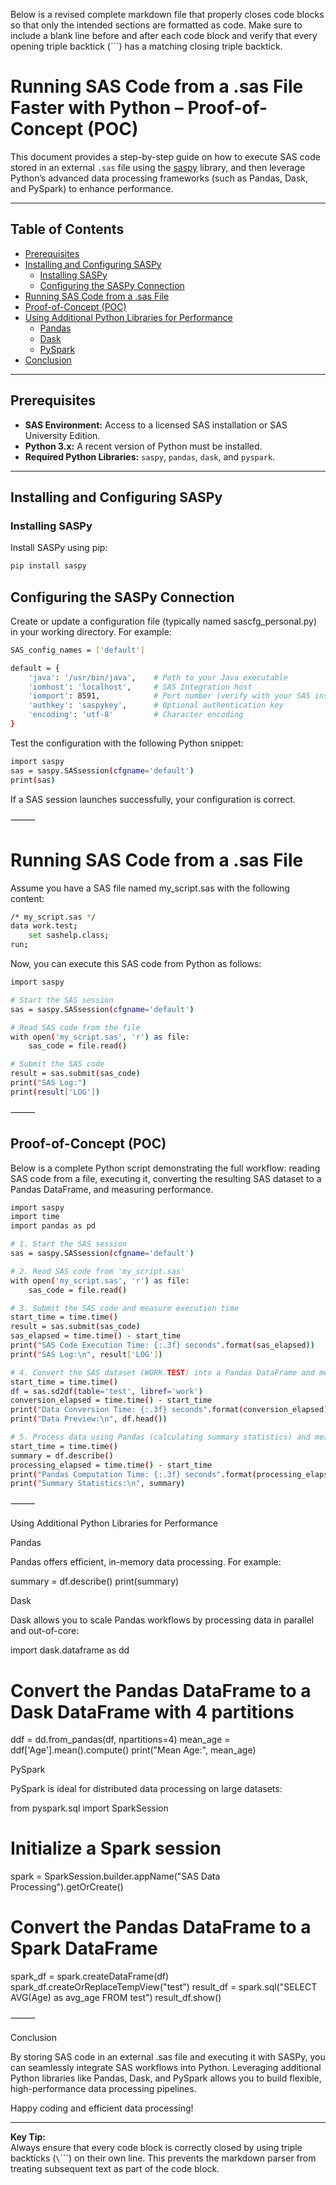 Below is a revised complete markdown file that properly closes code blocks so that only the intended sections are formatted as code. Make sure to include a blank line before and after each code block and verify that every opening triple backtick (```) has a matching closing triple backtick.

# Running SAS Code from a .sas File Faster with Python – Proof-of-Concept (POC)

This document provides a step-by-step guide on how to execute SAS code stored in an external `.sas` file using the [saspy](https://github.com/sassoftware/saspy) library, and then leverage Python’s advanced data processing frameworks (such as Pandas, Dask, and PySpark) to enhance performance.

---

## Table of Contents

- [Prerequisites](#prerequisites)
- [Installing and Configuring SASPy](#installing-and-configuring-saspy)
  - [Installing SASPy](#installing-saspy)
  - [Configuring the SASPy Connection](#configuring-the-saspy-connection)
- [Running SAS Code from a .sas File](#running-sas-code-from-a-sas-file)
- [Proof-of-Concept (POC)](#proof-of-concept-poc)
- [Using Additional Python Libraries for Performance](#using-additional-python-libraries-for-performance)
  - [Pandas](#pandas)
  - [Dask](#dask)
  - [PySpark](#pyspark)
- [Conclusion](#conclusion)

---

## Prerequisites

- **SAS Environment:** Access to a licensed SAS installation or SAS University Edition.
- **Python 3.x:** A recent version of Python must be installed.
- **Required Python Libraries:** `saspy`, `pandas`, `dask`, and `pyspark`.

---

## Installing and Configuring SASPy

### Installing SASPy

Install SASPy using pip:

```bash
pip install saspy
```

## Configuring the SASPy Connection

Create or update a configuration file (typically named sascfg_personal.py) in your working directory. For example:

```bash
SAS_config_names = ['default']

default = {
    'java': '/usr/bin/java',    # Path to your Java executable
    'iomhost': 'localhost',     # SAS Integration host
    'iomport': 8591,            # Port number (verify with your SAS installation)
    'authkey': 'saspykey',      # Optional authentication key
    'encoding': 'utf-8'         # Character encoding
}
```

Test the configuration with the following Python snippet:

```bash
import saspy
sas = saspy.SASsession(cfgname='default')
print(sas)
```

If a SAS session launches successfully, your configuration is correct.

⸻

# Running SAS Code from a .sas File

Assume you have a SAS file named my_script.sas with the following content:

```bash
/* my_script.sas */
data work.test;
    set sashelp.class;
run;
```

Now, you can execute this SAS code from Python as follows:

```bash
import saspy

# Start the SAS session
sas = saspy.SASsession(cfgname='default')

# Read SAS code from the file
with open('my_script.sas', 'r') as file:
    sas_code = file.read()

# Submit the SAS code
result = sas.submit(sas_code)
print("SAS Log:")
print(result['LOG'])
```


⸻

## Proof-of-Concept (POC)

Below is a complete Python script demonstrating the full workflow: reading SAS code from a file, executing it, converting the resulting SAS dataset to a Pandas DataFrame, and measuring performance.

```bash
import saspy
import time
import pandas as pd

# 1. Start the SAS session
sas = saspy.SASsession(cfgname='default')

# 2. Read SAS code from 'my_script.sas'
with open('my_script.sas', 'r') as file:
    sas_code = file.read()

# 3. Submit the SAS code and measure execution time
start_time = time.time()
result = sas.submit(sas_code)
sas_elapsed = time.time() - start_time
print("SAS Code Execution Time: {:.3f} seconds".format(sas_elapsed))
print("SAS Log:\n", result['LOG'])

# 4. Convert the SAS dataset (WORK.TEST) into a Pandas DataFrame and measure the time taken
start_time = time.time()
df = sas.sd2df(table='test', libref='work')
conversion_elapsed = time.time() - start_time
print("Data Conversion Time: {:.3f} seconds".format(conversion_elapsed))
print("Data Preview:\n", df.head())

# 5. Process data using Pandas (calculating summary statistics) and measure processing time
start_time = time.time()
summary = df.describe()
processing_elapsed = time.time() - start_time
print("Pandas Computation Time: {:.3f} seconds".format(processing_elapsed))
print("Summary Statistics:\n", summary)

```


⸻

Using Additional Python Libraries for Performance

Pandas

Pandas offers efficient, in-memory data processing. For example:

summary = df.describe()
print(summary)

Dask

Dask allows you to scale Pandas workflows by processing data in parallel and out-of-core:

import dask.dataframe as dd

# Convert the Pandas DataFrame to a Dask DataFrame with 4 partitions
ddf = dd.from_pandas(df, npartitions=4)
mean_age = ddf['Age'].mean().compute()
print("Mean Age:", mean_age)

PySpark

PySpark is ideal for distributed data processing on large datasets:

from pyspark.sql import SparkSession

# Initialize a Spark session
spark = SparkSession.builder.appName("SAS Data Processing").getOrCreate()

# Convert the Pandas DataFrame to a Spark DataFrame
spark_df = spark.createDataFrame(df)
spark_df.createOrReplaceTempView("test")
result_df = spark.sql("SELECT AVG(Age) as avg_age FROM test")
result_df.show()



⸻

Conclusion

By storing SAS code in an external .sas file and executing it with SASPy, you can seamlessly integrate SAS workflows into Python. Leveraging additional Python libraries like Pandas, Dask, and PySpark allows you to build flexible, high-performance data processing pipelines.

Happy coding and efficient data processing!

---

**Key Tip:**  
Always ensure that every code block is correctly closed by using triple backticks (`\`\`\``) on their own line. This prevents the markdown parser from treating subsequent text as part of the code block.